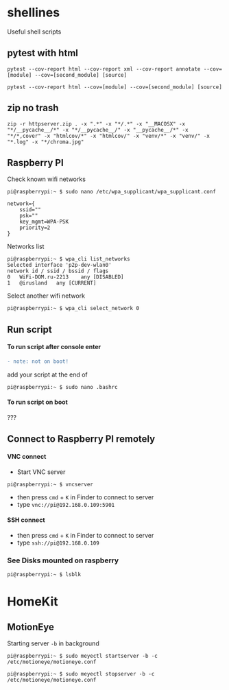 # shellines
Useful shell scripts


## pytest with html
```
pytest --cov-report html --cov-report xml --cov-report annotate --cov=[module] --cov=[second_module] [source]
```

```
pytest --cov-report html --cov=[module] --cov=[second_module] [source]
```

## zip no trash
```
zip -r httpserver.zip . -x ".*" -x "*/.*" -x "__MACOSX" -x "*/__pycache__/*" -x "*/__pycache__/" -x "__pycache__/*" -x "*/*,cover" -x "htmlcov/*" -x "htmlcov/" -x "venv/*" -x "venv/" -x "*.log" -x "*/chroma.jpg"
```

## Raspberry PI
Check known wifi networks
```console
pi@raspberrypi:~ $ sudo nano /etc/wpa_supplicant/wpa_supplicant.conf
```
```console
network={
	ssid=""
	psk=""
	key_mgmt=WPA-PSK
	priority=2
}
```
Networks list
```console
pi@raspberrypi:~ $ wpa_cli list_networks
Selected interface 'p2p-dev-wlan0'
network id / ssid / bssid / flags
0	WiFi-DOM.ru-2213	any	[DISABLED]
1	@irusland	any	[CURRENT]
```
Select another wifi network
```console
pi@raspberrypi:~ $ wpa_cli select_network 0
```

## Run script
#### To run script after console enter
```diff
- note: not on boot!
```

add your script at the end of 
```console
pi@raspberrypi:~ $ sudo nano .bashrc
```

#### To run script on boot
???

## Connect to Raspberry PI remotely
#### VNC connect
- Start VNC server 
```console
pi@raspberrypi:~ $ vncserver
```
- then press `cmd` + `K` in Finder to connect to server
- type `vnc://pi@192.168.0.109:5901`

#### SSH connect
* then press `cmd` + `K` in Finder to connect to server
* type `ssh://pi@192.168.0.109`

### See Disks mounted on raspberry
```console
pi@raspberrypi:~ $ lsblk
```


# HomeKit
## MotionEye
Starting server `-b` in background
```console
pi@raspberrypi:~ $ sudo meyectl startserver -b -c /etc/motioneye/motioneye.conf
```
```console
pi@raspberrypi:~ $ sudo meyectl stopserver -b -c /etc/motioneye/motioneye.conf
```

